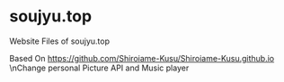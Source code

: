 # soujyu.top
Website Files of soujyu.top

Based On https://github.com/Shiroiame-Kusu/Shiroiame-Kusu.github.io
\nChange personal Picture API and Music player

